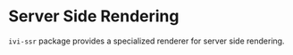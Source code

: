 # Server Side Rendering

`ivi-ssr` package provides a specialized renderer for server side rendering.

